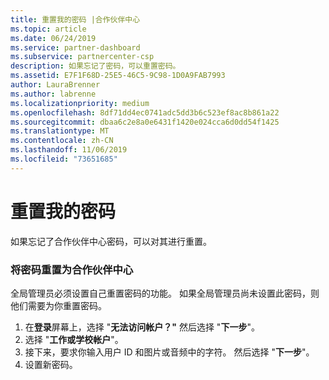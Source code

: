 ```yaml
---
title: 重置我的密码 |合作伙伴中心
ms.topic: article
ms.date: 06/24/2019
ms.service: partner-dashboard
ms.subservice: partnercenter-csp
description: 如果忘记了密码，可以重置密码。
ms.assetid: E7F1F68D-25E5-46C5-9C98-1D0A9FAB7993
author: LauraBrenner
ms.author: labrenne
ms.localizationpriority: medium
ms.openlocfilehash: 8df71dd4ec0741adc5dd3b6c523ef8ac8b861a22
ms.sourcegitcommit: dbaa6c2e8a0e6431f1420e024cca6d0dd54f1425
ms.translationtype: MT
ms.contentlocale: zh-CN
ms.lasthandoff: 11/06/2019
ms.locfileid: "73651685"
---
```

# <a name="reset-my-password"></a>重置我的密码

如果忘记了合作伙伴中心密码，可以对其进行重置。

### <a name="to-reset-your-password-to-partner-center"></a>将密码重置为合作伙伴中心

全局管理员必须设置自己重置密码的功能。 如果全局管理员尚未设置此密码，则他们需要为你重置密码。 

1. 在**登录**屏幕上，选择 "**无法访问帐户？"** 然后选择 "**下一步**"。
2. 选择 "**工作或学校帐户**"。
3. 接下来，要求你输入用户 ID 和图片或音频中的字符。 然后选择 "**下一步**"。
4. 设置新密码。
